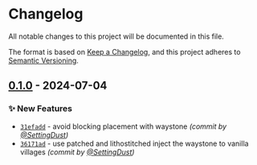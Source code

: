 # Changelog
All notable changes to this project will be documented in this file.

The format is based on [Keep a Changelog](https://keepachangelog.com/en/1.0.0/),
and this project adheres to [Semantic Versioning](https://semver.org/spec/v2.0.0.html).

## [0.1.0] - 2024-07-04
### :sparkles: New Features
- [`31efadd`](https://github.com/SettingDust/BlayWaystoneStructurePlacementBugFix/commit/31efadddd78f602bb43918f86597c7bce8aff26f) - avoid blocking placement with waystone *(commit by [@SettingDust](https://github.com/SettingDust))*
- [`36171ad`](https://github.com/SettingDust/BlayWaystoneStructurePlacementBugFix/commit/36171ad7f87c557b7fff4a27818ae4c637521c96) - use patched and lithostitched inject the waystone to vanilla villages *(commit by [@SettingDust](https://github.com/SettingDust))*

[0.1.0]: https://github.com/SettingDust/BlayWaystoneStructurePlacementBugFix/compare/0.0.0...0.1.0
